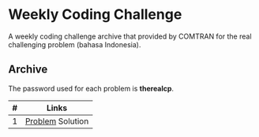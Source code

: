 # Weekly Coding Challenge

A weekly coding challenge archive that provided by COMTRAN for the real
challenging problem (bahasa Indonesia).

## Archive

The password used for each problem is **therealcp**.

| # | Links                  |
|---|------------------------|
| 1 | [Problem][P1] Solution |

[P1]: https://vjudge.net/contest/305739

